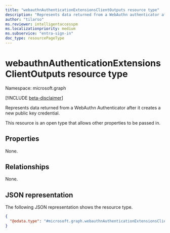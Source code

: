 ```yaml
---
title: "webauthnAuthenticationExtensionsClientOutputs resource type"
description: "Represents data returned from a WebAuthn authenticator after it creates a new public key credential."  
author: "tilarso" 
ms.reviewer: intelligentaccesspm
ms.localizationpriority: medium
ms.subservice: "entra-sign-in"
doc_type: resourcePageType
---
```


# webauthnAuthenticationExtensionsClientOutputs resource type

Namespace: microsoft.graph

[!INCLUDE [beta-disclaimer](../../includes/beta-disclaimer.md)]

Represents data returned from a WebAuthn Authenticator after it creates a new public key credential.  

This resource is an open type that allows other properties to be passed in.  

## Properties
None.

## Relationships
None.

## JSON representation
The following JSON representation shows the resource type.
<!-- {
  "blockType": "resource",
  "@odata.type": "microsoft.graph.webauthnAuthenticationExtensionsClientOutputs"
}
-->
``` json
{
  "@odata.type": "#microsoft.graph.webauthnAuthenticationExtensionsClientOutputs"
}
```
